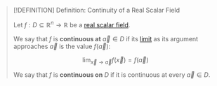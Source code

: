 >[!DEFINITION] Definition: Continuity of a Real Scalar Field
>
>Let $f: D \subseteq \mathbb{R}^n \to \mathbb{R}$ be a [real scalar field](Real%20Scalar%20Field.md).
>
>We say that $f$ is **continuous at** $\vec{a} \in D$ if its [limit](Limits%20of%20Real%20Scalar%20Fields.md) as its argument approaches $\vec{a}$ is the value $f(\vec{a})$:
>
>$$
>\lim_{\vec{x}\to \vec{a}} f(\vec{x}) = f(\vec{a})
>$$
>
>We say that $f$ is **continuous on** $D$ if it is continuous at every $\vec{a} \in D$.
>